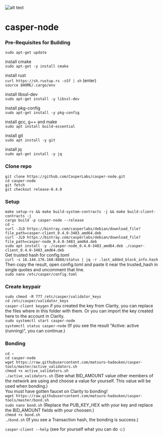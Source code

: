 ![alt text](https://github.com/CasperLabs/casper-node/raw/master/images/CasperLabs_Logo_Horizontal_RGB.png)

# casper-node
### Pre-Requisites for Building  
`sudo apt-get update`  

install cmake  
`sudo apt-get -y install cmake`  

install rust  
`curl https://sh.rustup.rs -sSf | sh` (enter)  
`source $HOME/.cargo/env`  
   
install libssl-dev  
`sudo apt-get install -y libssl-dev`  
   
install pkg-config  
`sudo apt-get install -y pkg-config`  
   
install gcc, g++ and make  
`sudo apt install build-essential`  

install git  
`sudo apt install -y git`  

install jq  
`sudo apt-get install -y jq`  
   
### Clone repo  
`git clone https://github.com/CasperLabs/casper-node.git`  
`cd casper-node`  
`git fetch`  
`git checkout release-0.4.0`  
   
### Setup
`make setup-rs && make build-system-contracts -j && make build-client-contracts -j`  
`cargo build -p casper-node --release`  
`cd ~`  
`curl -JLO https://bintray.com/casperlabs/debian/download_file?file_path=casper-client_0.4.0-3483_amd64.deb`  
`curl -JLO https://bintray.com/casperlabs/debian/download_file?file_path=casper-node_0.4.0-3483_amd64.deb`  
`sudo apt install -y ./casper-node_0.4.0-3483_amd64.deb ./casper-client_0.4.0-3483_amd64.deb`  
Get trusted hash for config.toml  
`curl -s 18.144.176.168:8888/status | jq -r .last_added_block_info.hash`  
Then copy the result, open config.toml and paste it near the trusted_hash in single quotes and uncomment that line.  
`sudo nano /etc/casper/config.toml`  

### Create keypair  
`sudo chmod -R 777 /etc/casper/validator_keys`  
`cd /etc/casper/validator_keys`  
`casper-client keygen`  if you created the key from Clarity, you can replace the files where in this folder with them. Or you can import the key created here to the account in Clarity.  
`sudo systemctl start casper-node`  
`systemctl status casper-node` (If you see the result "Active: active (running)", you can continue.)  

### Bonding  
`cd ~`  
`cd casper-node`  
`wget https://raw.githubusercontent.com/matsuro-hadouken/casper-tools/master/active_validators.sh`  
`chmod +x active_validators.sh`  
`./active_validators.sh` (See what BID_AMOUNT value other members of the network are using and choose a value for yourself. This value will be used when bonding.)  
You must have gotten faucet on Clarity to bonding!  
`wget https://raw.githubusercontent.com/matsuro-hadouken/casper-tools/master/bond.sh`  
`sudo nano bond.sh` (Replace the PUB_KEY_HEX with your key and replace the BID_AMOUNT fields with your choosen.)  
`chmod +x bond.sh`  
`./bond.sh` (If you see a Transaction hash, the bonding is success.)  

`casper-client --help` (see for yourself what you can do ☺)  
